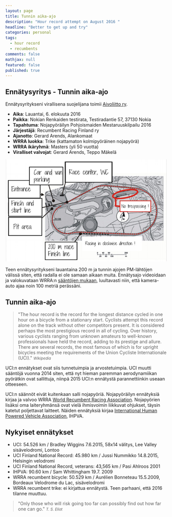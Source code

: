 ```yaml
---
layout: page
title: Tunnin aika-ajo
description: "Hour record attempt on August 2016 "
headline: "Better to get up and try"
categories: personal
tags: 
  - hour record
  - recumbents
comments: false
mathjax: null
featured: false
published: true
---
```


## Ennätysyritys - Tunnin aika-ajo

Ennätysyritykseni virallisena suojelijana toimii
[Aivoliitto ry](http://korvaamatonkovalevy.fi).

* **Aika**: Lauantai, 6. elokuuta 2016
* **Paikka**: Nokian Renkaiden testirata, Testiradantie 57, 37130 Nokia
* **Tapahtuma**: Nojapyöräilyn Pohjoismaiden Mestaruuskilpailu 2016 
* **Järjestäjä**: Recumbent Racing Finland ry
* **Ajanotto**: Gerard Arends, Alankomaat
* **WRRA luokka**: Trike (kattamaton kolmipyöräinen nojapyörä)
* **WRRA ikäryhmä**: Masters (yli 50 vuotta)
* **Viralliset valvojat**: Gerard Arends, Teppo Mäkelä

![Kartta](/images/Nokia.jpg "Rata-alueen kartta")

Teen ennätysyritykseni lauantaina 200 m ja tunnin ajojen PM-lähtöjen välissä siten, että
radalla ei ole samaan aikaan muita. Ennätysajo videoidaan ja valokuvataan WRRA:n [sääntöjen mukaan](http://www.recumbents.com/wrra/rules.htm), 
luultavasti niin, että kamera-auto ajaa noin 100 metriä perässäni.

## Tunnin aika-ajo

>&quot;The hour record is the record for the longest distance cycled in one hour on a bicycle from a 
stationary start. Cyclists attempt this record alone on the track without other competitors present. 
It is considered perhaps the most prestigious record in all of cycling. Over history, various 
cyclists ranging from unknown amateurs to well-known professionals have held the record, adding 
to its prestige and allure.
There are several records, the most famous of  which is for upright bicycles meeting the requirements of 
the Union Cycliste Internationale (UCI).&quot;
<cite><small>Wikipedia</small></cite>

UCI:n ennätykset ovat siis tunnetuimpia ja arvostetuimpia. UCI muutti sääntöjä vuonna 2014 siten, että
nyt hieman paremman aerodynamiikan pyörätkin ovat sallittuja, niinpä 2015 UCI:n ennätystä parannettiinkin
useaan otteeseen. 

UCI:n säännöt eivät kuitenkaan salli nojapyöriä. Nojapyöräilyn ennätyksiä kirjaa ja valvoo
WRRA [World Recumbent Racing Association](http://www.recumbents.com/wrra/default.htm). Nojapyörien lisäksi oma
laiteryhmänsä ovat vielä ihmisvoimin liikkuvat ohjukset, täysin katetut poljettavat laitteet. Näiden ennätyksiä
kirjaa [International Human Powered Vehicle Association](http://ihpva.org), IHPVA.

## Nykyiset ennätykset
* UCI: 54.526 km / Bradley Wiggins 7.6.2015, 58x14 välitys, Lee Valley sisävelodromi, Lontoo
* UCI Finland National Record: 45.980 km / Jussi Nummikko 14.8.2015, Helsingin velodromi
* UCI Finland National Record, veterans: 43,565 km / Pasi Ahlroos 2001
* IHPVA: 90.60 km / Sam Whittingham 19.7. 2009
* WRRA recumbent bicycle: 50.529 km / Aurélien Bonneteau 15.5.2009, Bordeaux Velodrome du Lac, sisävelodromi
* WRRA recumbent trike: ei kirjattua ennätystä. Teen parhaani, että 2016 tilanne muuttuu.


>&quot;Only those who will risk going too far can possibly find out how far one can go.&quot;
<cite><small>T. S. Eliot</small></cite>



 
